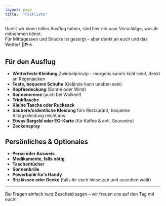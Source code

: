 ```yaml
---
layout: page
title:  "Packliste"
---
```


Damit wir einen tollen Ausflug haben, sind hier ein paar Vorschläge, was ihr mitnehmen könnt.  
Für Mittagessen und Snacks ist gesorgt – aber denkt an euch und das Wetter! 🐑🏞️☕️

## Für den Ausflug

- **Wetterfeste Kleidung** Zwiebelprinzip – morgens kann’s kühl sein!, denkt an Regenjacken
- **Feste, bequeme Schuhe** (Gelände kann uneben sein)
- **Kopfbedeckung** (Sonne oder Wind)
- **Sonnencreme** (auch bei Wolken!)
- **Trinkflasche**
- **Kleine Tasche oder Rucksack**
- **Saubere/ordentliche Kleidung** fürs Restaurant, bequeme Alltagskleidung reicht aus
- **Etwas Bargeld oder EC-Karte** (für Kaffee & evtl. Souvenirs)
- **Zeckenspray**

## Persönliches & Optionales

- **Perso oder Ausweis**
- **Medikamente, falls nötig**
- **Taschentücher**
- **Sonnenbrille**
- **Powerbank für’s Handy**
- **Sitzkissen oder Decke** (falls ihr euch hinsetzen und ausruhen wollt)

---

Bei Fragen einfach kurz Bescheid sagen – wir freuen uns auf den Tag mit euch!
